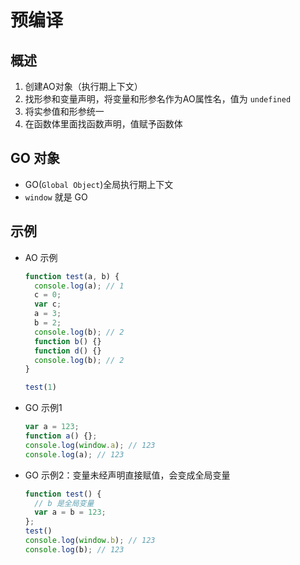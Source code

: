 # 预编译

## 概述

1. 创建AO对象（执行期上下文）
2. 找形参和变量声明，将变量和形参名作为AO属性名，值为 `undefined`
3. 将实参值和形参统一
4. 在函数体里面找函数声明，值赋予函数体

## GO 对象

+ GO(`Global Object`)全局执行期上下文
+ `window` 就是 GO

## 示例

+ AO 示例

  ```js
  function test(a, b) {
    console.log(a); // 1
    c = 0;
    var c;
    a = 3;
    b = 2;
    console.log(b); // 2
    function b() {}
    function d() {}
    console.log(b); // 2
  }

  test(1)
  ```

+ GO 示例1

  ```js
  var a = 123;
  function a() {};
  console.log(window.a); // 123
  console.log(a); // 123
  ```

+ GO 示例2：变量未经声明直接赋值，会变成全局变量

  ```js
  function test() {
    // b 是全局变量
    var a = b = 123;
  };
  test()
  console.log(window.b); // 123
  console.log(b); // 123
  ```
